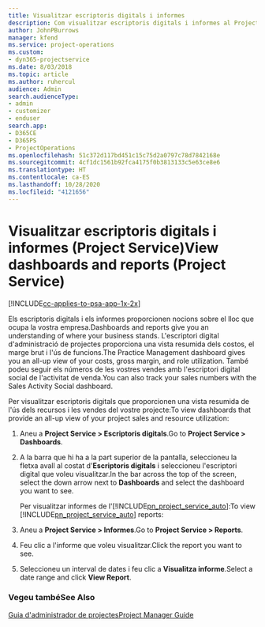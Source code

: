 ```yaml
---
title: Visualitzar escriptoris digitals i informes
description: Com visualitzar escriptoris digitals i informes al Project Service
author: JohnPBurrows
manager: kfend
ms.service: project-operations
ms.custom:
- dyn365-projectservice
ms.date: 8/03/2018
ms.topic: article
ms.author: ruhercul
audience: Admin
search.audienceType:
- admin
- customizer
- enduser
search.app:
- D365CE
- D365PS
- ProjectOperations
ms.openlocfilehash: 51c372d117bd451c15c75d2a0797c78d7842168e
ms.sourcegitcommit: 4cf1dc1561b92fca4175f0b3813133c5e63ce8e6
ms.translationtype: HT
ms.contentlocale: ca-ES
ms.lasthandoff: 10/28/2020
ms.locfileid: "4121656"
---
```

# <a name="view-dashboards-and-reports-project-service"></a><span data-ttu-id="c3587-103">Visualitzar escriptoris digitals i informes (Project Service)</span><span class="sxs-lookup"><span data-stu-id="c3587-103">View dashboards and reports (Project Service)</span></span>

[!INCLUDE[cc-applies-to-psa-app-1x-2x](../includes/cc-applies-to-psa-app-1x-2x.md)]

<span data-ttu-id="c3587-104">Els escriptoris digitals i els informes proporcionen nocions sobre el lloc que ocupa la vostra empresa.</span><span class="sxs-lookup"><span data-stu-id="c3587-104">Dashboards and reports give you an understanding of where your business stands.</span></span> <span data-ttu-id="c3587-105">L'escriptori digital d'administració de projectes proporciona una vista resumida dels costos, el marge brut i l'ús de funcions.</span><span class="sxs-lookup"><span data-stu-id="c3587-105">The Practice Management dashboard gives you an all-up view of your costs, gross margin, and role utilization.</span></span> <span data-ttu-id="c3587-106">També podeu seguir els números de les vostres vendes amb l'escriptori digital social de l'activitat de venda.</span><span class="sxs-lookup"><span data-stu-id="c3587-106">You can also track your sales numbers with the Sales Activity Social dashboard.</span></span>  
  
 <span data-ttu-id="c3587-107">Per visualitzar escriptoris digitals que proporcionen una vista resumida de l'ús dels recursos i les vendes del vostre projecte:</span><span class="sxs-lookup"><span data-stu-id="c3587-107">To view dashboards that provide an all-up view of your project sales and resource utilization:</span></span>  
  
1. <span data-ttu-id="c3587-108">Aneu a **Project Service > Escriptoris digitals**.</span><span class="sxs-lookup"><span data-stu-id="c3587-108">Go to **Project Service > Dashboards**.</span></span>  
  
2. <span data-ttu-id="c3587-109">A la barra que hi ha a la part superior de la pantalla, seleccioneu la fletxa avall al costat d'**Escriptoris digitals** i seleccioneu l'escriptori digital que voleu visualitzar.</span><span class="sxs-lookup"><span data-stu-id="c3587-109">In the bar across the top of the screen, select the down arrow next to **Dashboards** and select the dashboard you want to see.</span></span>  
  
   <span data-ttu-id="c3587-110">Per visualitzar informes de l'[!INCLUDE[pn_project_service_auto](../includes/pn-project-service-auto.md)]:</span><span class="sxs-lookup"><span data-stu-id="c3587-110">To view [!INCLUDE[pn_project_service_auto](../includes/pn-project-service-auto.md)] reports:</span></span>  
  
3. <span data-ttu-id="c3587-111">Aneu a **Project Service > Informes**.</span><span class="sxs-lookup"><span data-stu-id="c3587-111">Go to **Project Service > Reports**.</span></span>  
  
4. <span data-ttu-id="c3587-112">Feu clic a l'informe que voleu visualitzar.</span><span class="sxs-lookup"><span data-stu-id="c3587-112">Click the report you want to see.</span></span>  
  
5. <span data-ttu-id="c3587-113">Seleccioneu un interval de dates i feu clic a **Visualitza informe**.</span><span class="sxs-lookup"><span data-stu-id="c3587-113">Select a date range and click **View Report**.</span></span>  
  
### <a name="see-also"></a><span data-ttu-id="c3587-114">Vegeu també</span><span class="sxs-lookup"><span data-stu-id="c3587-114">See Also</span></span>  
 [<span data-ttu-id="c3587-115">Guia d'administrador de projectes</span><span class="sxs-lookup"><span data-stu-id="c3587-115">Project Manager Guide</span></span>](../psa/project-manager-guide.md)

